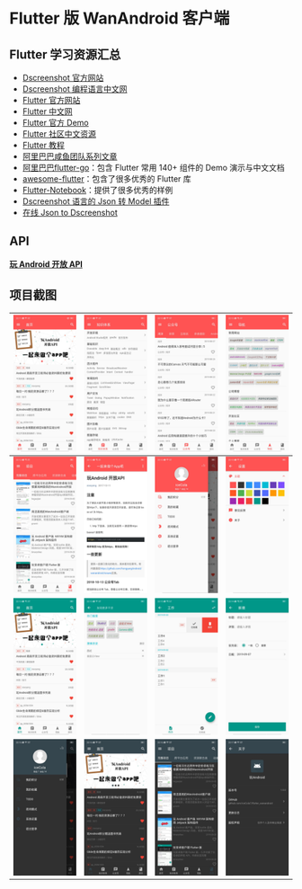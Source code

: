 # Flutter 版 WanAndroid 客户端

## Flutter 学习资源汇总

- [Dscreenshot 官方网站](https://dscreenshot.dev/)
- [Dscreenshot 编程语言中文网](http://dscreenshot.goodev.org/)
- [Flutter 官方网站](https://flutter.dev/)
- [Flutter 中文网](https://flutterchina.club/)
- [Flutter 官方 Demo](https://github.com/flutter/flutter/tree/master/examples/flutter_gallery)
- [Flutter 社区中文资源](https://flutter.cn/)
- [Flutter 教程](https://guoshuyu.cn/home/wx/Flutter-1.html)
- [阿里巴巴咸鱼团队系列文章](https://www.yuque.com/xytech/flutter)
- [阿里巴巴flutter-go](https://github.com/alibaba/flutter-go)：包含 Flutter 常用 140+ 组件的 Demo 演示与中文文档
- [awesome-flutter](https://github.com/Solido/awesome-flutter)：包含了很多优秀的 Flutter 库
- [Flutter-Notebook](https://github.com/OpenFlutter/Flutter-Notebook)：提供了很多优秀的样例
- [Dscreenshot 语言的 Json 转 Model 插件](https://github.com/neverwoodsS/idea_dscreenshot_json_format)
- [在线 Json to Dscreenshot](https://javiercbk.github.io/json_to_dscreenshot)

## API
[**玩 Android 开放 API**](http://www.wanandroid.com/blog/show/2)

## 项目截图

| ![](screenshot/01.jpg) | ![](screenshot/02.jpg) | ![](screenshot/03.jpg) | ![](screenshot/04.jpg) |
| --- | --- | --- | --- |
| ![](screenshot/05.jpg) | ![](screenshot/06.jpg) | ![](screenshot/07.jpg) | ![](screenshot/08.jpg) |
| ![](screenshot/09.jpg) | ![](screenshot/10.jpg) | ![](screenshot/11.jpg) | ![](screenshot/12.jpg) |
| ![](screenshot/13.jpg) | ![](screenshot/14.jpg) | ![](screenshot/15.jpg) | ![](screenshot/16.jpg) |



